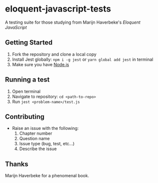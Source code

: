 # eloquent-javascript-tests

A testing suite for those studying from Marijn Haverbeke's _Eloquent JavaScript_

## Getting Started

1. Fork the repository and clone a local copy
2. Install Jest globally: `npm i -g jest` or `yarn global add jest` in terminal
3. Make sure you have [Node.js](https://nodejs.org/en/)

## Running a test

1. Open terminal
2. Navigate to repository: `cd <path-to-repo>`
3. Run `jest <problem-name>/test.js`

## Contributing

- Raise an issue with the following:
  1. Chapter number
  2. Question name
  3. Issue type (bug, test, etc...)
  4. Describe the issue

## Thanks

Marijn Haverbeke for a phenomenal book.
